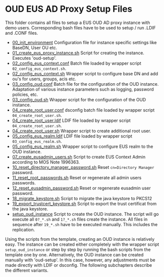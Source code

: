 # OUD EUS AD Proxy Setup Files

This folder contains all files to setup a EUS OUD AD proxy instance with demo users. Corresponding bash files have to be used to setup / run .LDIF and .CONF files.

- [00_init_environment](00_init_environment) Configuration file for instance specific settings like BaseDN, User OU etc.
- [01_create_eus_proxy_instance.sh](01_create_eus_proxy_instance.sh) Script for creating the instance. Executes 'oud-setup'.
- [02_config_eus_context.conf](02_config_eus_context.conf) Batch file loaded by wrapper script `02_config_eus_context.sh`.
- [02_config_eus_context.sh](02_config_eus_context.sh) Wrapper script to configure base DN and add ou's for users, groups, acis etc.
- [03_config_oud.conf](03_config_oud.conf) Batch file for the configuration of the OUD instance. Adaptation of various instance parameters such as logging, password policies, etc.
- [03_config_oud.sh](03_config_oud.sh) Wrapper script for the configuration of the OUD instance.
- [04_create_root_user.conf](04_create_root_user.conf) dsconfig batch file loaded by wrapper script `04_create_root_user.sh`.
- [04_create_root_user.ldif](04_create_root_user.ldif) LDIF file loaded by wrapper script `04_create_root_user.sh`. 
- [04_create_root_user.sh](04_create_root_user.sh) Wrapper script to create additional root user.
- [05_config_eus_realm.ldif](05_config_eus_realm.ldif) LDIF file loaded by wrapper script `03_config_eus_realm.sh`.
- [05_config_eus_realm.sh](05_config_eus_realm.sh) Wrapper script to configure EUS realm to the OUD instance.
- [07_create_eusadmin_users.sh](07_create_eusadmin_users.sh) Script to create EUS Context Admin according to MOS Note 1996363.
- [10_reset_directory_manager_password.sh](10_reset_directory_manager_password.sh) Reset `cn=Directory Manager` password.
- [11_reset_root_passwords.sh](11_reset_root_passwords.sh) Reset or regenerate all admin users passwords.
- [12_reset_eusadmin_password.sh](12_reset_eusadmin_password.sh) Reset or regenerate eusadmin user password.
- [18_migrate_keystore.sh](18_migrate_keystore.sh) Script to migrate the java keystore to PKCS12
- [19_export_trustcert_keystore.sh](19_export_trustcert_keystore.sh) Script to export the trust certificat from the java keystore.
- [setup_oud_instance](setup_oud_instance) Script to create the OUD instance. The script will go execute all `0?_*.sh` and `1?_*.sh` files create the instance. All files in sequence after `19_*.sh` have to be executed manually. This includes the replication.

Using the scripts from the template, creating an OUD instance is relatively easy. The instance can be created either completely with the wrapper script `setup_oud_instance` or step by step by running the bash scripts from the template one by one. Alternatively, the OUD instance can be created manually with 'oud-setup'. In this case, however, any adjustments must be made directly with LDIF or dsconfig. The following subchapters describe the different variants.
